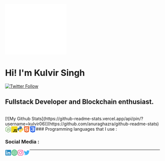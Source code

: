 <img width="200px" src="https://github.com/anmolbhardwaj17/for-readme/blob/main/sd.gif">

# Hi! I'm Kulvir Singh
[![Twitter Follow](https://img.shields.io/twitter/follow/Kulvir0_6?color=1DA1F2&logo=twitter&style=for-the-badge)](https://twitter.com/Kulvir0_6)


## Fullstack Developer and Blockchain enthusiast.

<br/>
[![My Github Stats](https://github-readme-stats.vercel.app/api/pin/?username=kulvir06)](https://github.com/anuraghazra/github-readme-stats)
<br/>
### Programming languages that I use :

<img align="left" alt="nodejs" width="20px" src="https://github.com/kulvir06/forreadme/blob/main/nodejs.svg" />
<img align="left" alt="js" width="20px" src="https://github.com/kulvir06/forreadme/blob/main/js.svg" />
<img align="left" alt="python" width="20px" src="https://github.com/anmolbhardwaj17/for-readme/blob/main/python.svg" />
<img align="left" alt="html" width="20px" src="https://github.com/kulvir06/forreadme/blob/main/html.svg" />
<img align="left" alt="css" width="20px" src="https://github.com/kulvir06/forreadme/blob/main/css.svg" />

<br />




### Social Media :

[<img align="left" alt="Anmol | LinkedIn" width="20px" src="https://github.com/kulvir06/forreadme/blob/main/linkedin.svg" />][linkedin]
[<img align="left" alt="Website" width="20px" src="https://github.com/kulvir06/forreadme/blob/main/globe.svg" />][website]
[<img align="left" alt="Anmol | Insta" width="20px" src="https://github.com/kulvir06/forreadme/blob/main/instagram.svg" />][instagram]
[<img align="left" alt="Anmol | Twitter" width="20px" src="https://github.com/kulvir06/forreadme/blob/main/twitter.svg" />][twitter]







---
[website]: https://kulvir06.github.io/Quick-Portfolio/
[twitter]: https://twitter.com/Kulvir0_6
[instagram]: https://www.instagram.com/kulvir0_6/
[linkedin]: https://in.linkedin.com/in/kulvir-singh-306502196
